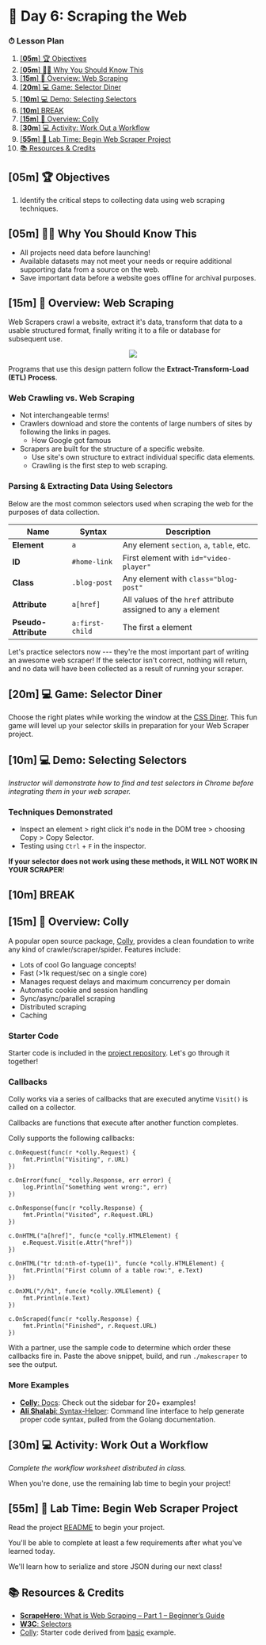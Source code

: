 # 📜 Day 6: Scraping the Web

### ⏱ Lesson Plan

1. [[**05m**] 🏆 Objectives](#05m--objectives)
2. [[**05m**] 🤷‍♀️ Why You Should Know This](#05m-️-why-you-should-know-this)
3. [[**15m**] 📖 Overview: Web Scraping](#15m--overview-web-scraping)
4. [[**20m**] 💻 Game: Selector Diner](#20m--game-selector-diner)
5. [[**10m**] 💻 Demo: Selecting Selectors](#10m--demo-selecting-selectors)
6. [[**10m**] BREAK](#10m-break)
7. [[**15m**] 📖 Overview: Colly](#15m--overview-colly)
8. [[**30m**] 💻 Activity: Work Out a Workflow](#30m--activity-work-out-a-workflow)
9. [[**55m**] 🧪 Lab Time: Begin Web Scraper Project](#55m--lab-time-begin-web-scraper-project)
10. [📚 Resources & Credits](#-resources--credits)

## [**05m**] 🏆 Objectives

1. Identify the critical steps to collecting data using web scraping techniques.

<!--
|   Level   | Verbs |
| --------- | ----- |
| 6: Create | design, formulate, build, invent, create, compose, generate, derive, modify, develop |
| 5: Evaluate | choose, support, relate, determine, defend, compare, contrast, justify, support, convince, select |
| 4: Analyze | classify, break down, categorize, analyze, diagram, illustrate, criticize, simplify, associate |
| 3: Apply | calculate, predict, apply, solve, illustrate, use, demonstrate, determine, model, perform, present |
| 2: Understand | describe, explain, paraphrase, restate, summarize, contrast, interpret, discuss |
| 1: Remember | list, recite, outline, define, name, match, quote, recall, identify, label, recognize |
-->

## [**05m**] 🤷‍♀️ Why You Should Know This

- All projects need data before launching!
- Available datasets may not meet your needs or require additional supporting data from a source on the web.
- Save important data before a website goes offline for archival purposes.

## [**15m**] 📖 Overview: Web Scraping

Web Scrapers crawl a website, extract it's data, transform that data to a usable structured format, finally writing it to a file or database for subsequent use.

<p align="center">
  <img src="https://www.scrapehero.com/wp/wp-content/uploads/2018/01/xhow-does-a-web-scraper-work-simple-2.png.pagespeed.ic.MeNRriGmi9.webp">
</p>

Programs that use this design pattern follow the **Extract-Transform-Load (ETL) Process**.

### Web Crawling vs. Web Scraping

- Not interchangeable terms!
- Crawlers download and store the contents of large numbers of sites by following the links in pages.
    - How Google got famous
- Scrapers are built for the structure of a specific website.
    - Use site's own structure to extract individual specific data elements.
    - Crawling is the first step to web scraping.

### Parsing & Extracting Data Using Selectors

Below are the most common selectors used when scraping the web for the purposes of data collection.

| Name                 | Syntax          | Description                                                  |
| -------------------- | --------------- | ------------------------------------------------------------ |
| **Element**          | `a`             | Any element  `section`, `a`, `table`, etc.                   |
| **ID**               | `#home-link`    | First element with `id="video-player"`                       |
| **Class**            | `.blog-post`    | Any element with `class="blog-post"`                         |
| **Attribute**        | `a[href]`       | All values of the `href` attribute assigned to any `a` element |
| **Pseudo-Attribute** | `a:first-child` | The first `a` element                                        |

Let's practice selectors now --- they're the most important part of writing an awesome web scraper! If the selector isn't correct, nothing will return, and no data will have been collected as a result of running your scraper.

## [**20m**] 💻 Game: Selector Diner

Choose the right plates while working the window at the [CSS Diner](https://flukeout.github.io/). This fun game will level up your selector skills in preparation for your Web Scraper project.

## [**10m**] 💻 Demo: Selecting Selectors

_Instructor will demonstrate how to find and test selectors in Chrome before integrating them in your web scraper._

### Techniques Demonstrated

- Inspect an element > right click it's node in the DOM tree > choosing Copy > Copy Selector.
- Testing using `Ctrl` + `F` in the inspector.

**If your selector does not work using these methods, it WILL NOT WORK IN YOUR SCRAPER**!

## [**10m**] BREAK

## [**15m**] 📖 Overview: Colly

A popular open source package, [Colly](https://go-colly.org), provides a clean foundation to write any kind of crawler/scraper/spider. Features include:

- Lots of cool Go language concepts!
- Fast (>1k request/sec on a single core)
- Manages request delays and maximum concurrency per domain
- Automatic cookie and session handling
- Sync/async/parallel scraping
- Distributed scraping
- Caching

### Starter Code

Starter code is included in the [project repository](https://github.com/make-school-labs/makescraper). Let's go through it together!

### Callbacks

Colly works via a series of callbacks that are executed anytime `Visit()` is called on a collector.

Callbacks are functions that execute after another function completes.

Colly supports the following callbacks:

```golang
c.OnRequest(func(r *colly.Request) {
    fmt.Println("Visiting", r.URL)
})

c.OnError(func(_ *colly.Response, err error) {
    log.Println("Something went wrong:", err)
})

c.OnResponse(func(r *colly.Response) {
    fmt.Println("Visited", r.Request.URL)
})

c.OnHTML("a[href]", func(e *colly.HTMLElement) {
    e.Request.Visit(e.Attr("href"))
})

c.OnHTML("tr td:nth-of-type(1)", func(e *colly.HTMLElement) {
    fmt.Println("First column of a table row:", e.Text)
})

c.OnXML("//h1", func(e *colly.XMLElement) {
    fmt.Println(e.Text)
})

c.OnScraped(func(r *colly.Response) {
    fmt.Println("Finished", r.Request.URL)
})
```

With a partner, use the sample code to determine which order these callbacks fire in. Paste the above snippet, build, and run `./makescraper` to see the output.

### More Examples

- [**Colly**: Docs](http://go-colly.org/docs/): Check out the sidebar for 20+ examples!
- [**Ali Shalabi**: Syntax-Helper](https://github.com/alishalabi/syntax-helper): Command line interface to help generate proper code syntax, pulled from the Golang documentation.

## [**30m**] 💻 Activity: Work Out a Workflow

_Complete the workflow worksheet distributed in class._

When you're done, use the remaining lab time to begin your project!

## [**55m**] 🧪 Lab Time: Begin Web Scraper Project

Read the project [README](https://github.com/make-school-labs/makescraper) to begin your project.

You'll be able to complete at least a few requirements after what you've learned today.

We'll learn how to serialize and store JSON during our next class!

## 📚 Resources & Credits

- [**ScrapeHero**: What is Web Scraping – Part 1 – Beginner’s Guide](https://www.scrapehero.com/a-beginners-guide-to-web-scraping-part-1-the-basics/)
- [**W3C**: Selectors](https://www.w3.org/TR/CSS22/selector.html)
- [Colly](https://go-colly.org): Starter code derived from [basic](http://go-colly.org/docs/examples/basic/) example.
